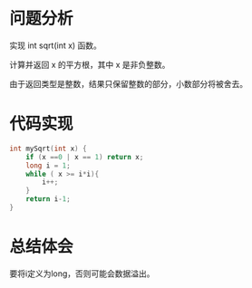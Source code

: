 # 问题分析
实现 int sqrt(int x) 函数。

计算并返回 x 的平方根，其中 x 是非负整数。

由于返回类型是整数，结果只保留整数的部分，小数部分将被舍去。
# 代码实现
```C
int mySqrt(int x) {
    if (x ==0 | x == 1) return x;
    long i = 1;
    while ( x >= i*i){
        i++;
    }
    return i-1;
}
```
# 总结体会
 要将i定义为long，否则可能会数据溢出。